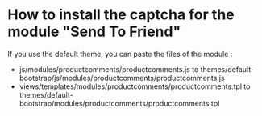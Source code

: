 # How to install the captcha for the module "Send To Friend"

If you use the default theme, you can paste the files of the module :

  - js/modules/productcomments/productcomments.js to themes/default-bootstrap/js/modules/productcomments/productcomments.js
  - views/templates/modules/productcomments/productcomments.tpl to themes/default-bootstrap/modules/productcomments/productcomments.tpl
